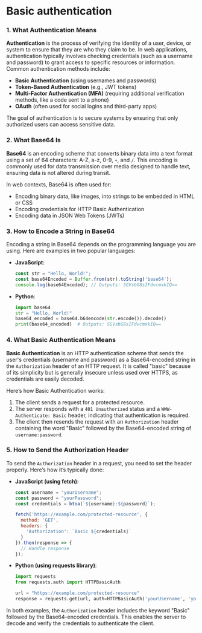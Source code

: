 # Basic authentication

### 1. What Authentication Means
**Authentication** is the process of verifying the identity of a user, device, or system to ensure that they are who they claim to be. In web applications, authentication typically involves checking credentials (such as a username and password) to grant access to specific resources or information. Common authentication methods include:

- **Basic Authentication** (using usernames and passwords)
- **Token-Based Authentication** (e.g., JWT tokens)
- **Multi-Factor Authentication (MFA)** (requiring additional verification methods, like a code sent to a phone)
- **OAuth** (often used for social logins and third-party apps)

The goal of authentication is to secure systems by ensuring that only authorized users can access sensitive data.

### 2. What Base64 Is
**Base64** is an encoding scheme that converts binary data into a text format using a set of 64 characters: A-Z, a-z, 0-9, `+`, and `/`. This encoding is commonly used for data transmission over media designed to handle text, ensuring data is not altered during transit.

In web contexts, Base64 is often used for:
- Encoding binary data, like images, into strings to be embedded in HTML or CSS
- Encoding credentials for HTTP Basic Authentication
- Encoding data in JSON Web Tokens (JWTs)

### 3. How to Encode a String in Base64
Encoding a string in Base64 depends on the programming language you are using. Here are examples in two popular languages:

- **JavaScript**:
  ```js
  const str = "Hello, World!";
  const base64Encoded = Buffer.from(str).toString('base64');
  console.log(base64Encoded); // Outputs: SGVsbG8sIFdvcmxkIQ==
  ```

- **Python**:
  ```python
  import base64
  str = "Hello, World!"
  base64_encoded = base64.b64encode(str.encode()).decode()
  print(base64_encoded)  # Outputs: SGVsbG8sIFdvcmxkIQ==
  ```

### 4. What Basic Authentication Means
**Basic Authentication** is an HTTP authentication scheme that sends the user's credentials (username and password) as a Base64-encoded string in the `Authorization` header of an HTTP request. It is called "basic" because of its simplicity but is generally insecure unless used over HTTPS, as credentials are easily decoded.

Here’s how Basic Authentication works:
1. The client sends a request for a protected resource.
2. The server responds with a `401 Unauthorized` status and a `WWW-Authenticate: Basic` header, indicating that authentication is required.
3. The client then resends the request with an `Authorization` header containing the word "Basic" followed by the Base64-encoded string of `username:password`.

### 5. How to Send the Authorization Header
To send the `Authorization` header in a request, you need to set the header properly. Here’s how it’s typically done:

- **JavaScript (using fetch)**:
  ```js
  const username = "yourUsername";
  const password = "yourPassword";
  const credentials = btoa(`${username}:${password}`);

  fetch('https://example.com/protected-resource', {
    method: 'GET',
    headers: {
      'Authorization': `Basic ${credentials}`
    }
  }).then(response => {
    // Handle response
  });
  ```

- **Python (using requests library)**:
  ```python
  import requests
  from requests.auth import HTTPBasicAuth

  url = "https://example.com/protected-resource"
  response = requests.get(url, auth=HTTPBasicAuth('yourUsername', 'yourPassword'))
  ```

In both examples, the `Authorization` header includes the keyword "Basic" followed by the Base64-encoded credentials. This enables the server to decode and verify the credentials to authenticate the client.
